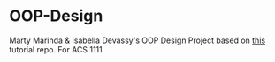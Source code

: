 # OOP-Design
Marty Marinda & Isabella Devassy's OOP Design Project based on [this](https://github.com/Tech-at-DU/ACS-1111-Object-Oriented-Programming/blob/master/Lessons/oop_design_challenge.md) tutorial repo.
For ACS 1111
